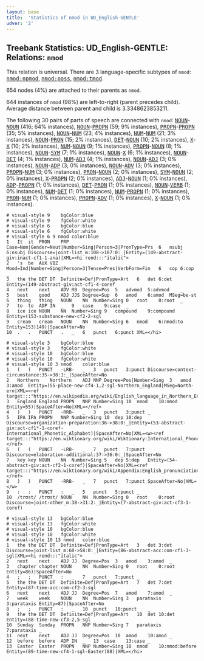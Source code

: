 ```yaml
---
layout: base
title:  'Statistics of nmod in UD_English-GENTLE'
udver: '2'
---
```


## Treebank Statistics: UD_English-GENTLE: Relations: `nmod`

This relation is universal.
There are 3 language-specific subtypes of `nmod`: <tt><a href="en_gentle-dep-nmod-npmod.html">nmod:npmod</a></tt>, <tt><a href="en_gentle-dep-nmod-poss.html">nmod:poss</a></tt>, <tt><a href="en_gentle-dep-nmod-tmod.html">nmod:tmod</a></tt>.

654 nodes (4%) are attached to their parents as `nmod`.

644 instances of `nmod` (98%) are left-to-right (parent precedes child).
Average distance between parent and child is 3.3348623853211.

The following 30 pairs of parts of speech are connected with `nmod`: <tt><a href="en_gentle-pos-NOUN.html">NOUN</a></tt>-<tt><a href="en_gentle-pos-NOUN.html">NOUN</a></tt> (416; 64% instances), <tt><a href="en_gentle-pos-NOUN.html">NOUN</a></tt>-<tt><a href="en_gentle-pos-PROPN.html">PROPN</a></tt> (59; 9% instances), <tt><a href="en_gentle-pos-PROPN.html">PROPN</a></tt>-<tt><a href="en_gentle-pos-PROPN.html">PROPN</a></tt> (35; 5% instances), <tt><a href="en_gentle-pos-NOUN.html">NOUN</a></tt>-<tt><a href="en_gentle-pos-NUM.html">NUM</a></tt> (23; 4% instances), <tt><a href="en_gentle-pos-NUM.html">NUM</a></tt>-<tt><a href="en_gentle-pos-NUM.html">NUM</a></tt> (21; 3% instances), <tt><a href="en_gentle-pos-NOUN.html">NOUN</a></tt>-<tt><a href="en_gentle-pos-PRON.html">PRON</a></tt> (15; 2% instances), <tt><a href="en_gentle-pos-DET.html">DET</a></tt>-<tt><a href="en_gentle-pos-NOUN.html">NOUN</a></tt> (10; 2% instances), <tt><a href="en_gentle-pos-X.html">X</a></tt>-<tt><a href="en_gentle-pos-X.html">X</a></tt> (10; 2% instances), <tt><a href="en_gentle-pos-NUM.html">NUM</a></tt>-<tt><a href="en_gentle-pos-NOUN.html">NOUN</a></tt> (9; 1% instances), <tt><a href="en_gentle-pos-PROPN.html">PROPN</a></tt>-<tt><a href="en_gentle-pos-NOUN.html">NOUN</a></tt> (8; 1% instances), <tt><a href="en_gentle-pos-NOUN.html">NOUN</a></tt>-<tt><a href="en_gentle-pos-SYM.html">SYM</a></tt> (7; 1% instances), <tt><a href="en_gentle-pos-NOUN.html">NOUN</a></tt>-<tt><a href="en_gentle-pos-X.html">X</a></tt> (6; 1% instances), <tt><a href="en_gentle-pos-NOUN.html">NOUN</a></tt>-<tt><a href="en_gentle-pos-DET.html">DET</a></tt> (4; 1% instances), <tt><a href="en_gentle-pos-NUM.html">NUM</a></tt>-<tt><a href="en_gentle-pos-ADJ.html">ADJ</a></tt> (4; 1% instances), <tt><a href="en_gentle-pos-NOUN.html">NOUN</a></tt>-<tt><a href="en_gentle-pos-ADJ.html">ADJ</a></tt> (3; 0% instances), <tt><a href="en_gentle-pos-NOUN.html">NOUN</a></tt>-<tt><a href="en_gentle-pos-ADP.html">ADP</a></tt> (3; 0% instances), <tt><a href="en_gentle-pos-NOUN.html">NOUN</a></tt>-<tt><a href="en_gentle-pos-ADV.html">ADV</a></tt> (3; 0% instances), <tt><a href="en_gentle-pos-PROPN.html">PROPN</a></tt>-<tt><a href="en_gentle-pos-NUM.html">NUM</a></tt> (3; 0% instances), <tt><a href="en_gentle-pos-PRON.html">PRON</a></tt>-<tt><a href="en_gentle-pos-NOUN.html">NOUN</a></tt> (2; 0% instances), <tt><a href="en_gentle-pos-SYM.html">SYM</a></tt>-<tt><a href="en_gentle-pos-NOUN.html">NOUN</a></tt> (2; 0% instances), <tt><a href="en_gentle-pos-X.html">X</a></tt>-<tt><a href="en_gentle-pos-PROPN.html">PROPN</a></tt> (2; 0% instances), <tt><a href="en_gentle-pos-ADJ.html">ADJ</a></tt>-<tt><a href="en_gentle-pos-NOUN.html">NOUN</a></tt> (1; 0% instances), <tt><a href="en_gentle-pos-ADP.html">ADP</a></tt>-<tt><a href="en_gentle-pos-PROPN.html">PROPN</a></tt> (1; 0% instances), <tt><a href="en_gentle-pos-DET.html">DET</a></tt>-<tt><a href="en_gentle-pos-PRON.html">PRON</a></tt> (1; 0% instances), <tt><a href="en_gentle-pos-NOUN.html">NOUN</a></tt>-<tt><a href="en_gentle-pos-VERB.html">VERB</a></tt> (1; 0% instances), <tt><a href="en_gentle-pos-NUM.html">NUM</a></tt>-<tt><a href="en_gentle-pos-DET.html">DET</a></tt> (1; 0% instances), <tt><a href="en_gentle-pos-NUM.html">NUM</a></tt>-<tt><a href="en_gentle-pos-PROPN.html">PROPN</a></tt> (1; 0% instances), <tt><a href="en_gentle-pos-PRON.html">PRON</a></tt>-<tt><a href="en_gentle-pos-NUM.html">NUM</a></tt> (1; 0% instances), <tt><a href="en_gentle-pos-PROPN.html">PROPN</a></tt>-<tt><a href="en_gentle-pos-ADV.html">ADV</a></tt> (1; 0% instances), <tt><a href="en_gentle-pos-X.html">X</a></tt>-<tt><a href="en_gentle-pos-NOUN.html">NOUN</a></tt> (1; 0% instances).


~~~ conllu
# visual-style 9	bgColor:blue
# visual-style 9	fgColor:white
# visual-style 6	bgColor:blue
# visual-style 6	fgColor:white
# visual-style 6 9 nmod	color:blue
1	It	it	PRON	PRP	Case=Nom|Gender=Neut|Number=Sing|Person=3|PronType=Prs	6	nsubj	6:nsubj	Discourse=joint-list_m:108->107:0:_|Entity=(149-abstract-giv:inact-cf1-1-ana)|XML=<hi rend:::"italic">
2	's	be	AUX	VBZ	Mood=Ind|Number=Sing|Person=3|Tense=Pres|VerbForm=Fin	6	cop	6:cop	_
3	the	the	DET	DT	Definite=Def|PronType=Art	6	det	6:det	Entity=(149-abstract-giv:act-cf1-4-coref
4	next	next	ADV	RB	Degree=Pos	5	advmod	5:advmod	_
5	best	good	ADJ	JJS	Degree=Sup	6	amod	6:amod	MSeg=be-st
6	thing	thing	NOUN	NN	Number=Sing	0	root	0:root	_
7	to	to	ADP	IN	_	9	case	9:case	_
8	ice	ice	NOUN	NN	Number=Sing	9	compound	9:compound	Entity=(153-substance-new-cf2-2-sgl
9	cream	cream	NOUN	NN	Number=Sing	6	nmod	6:nmod:to	Entity=153)149)|SpaceAfter=No
10	.	.	PUNCT	.	_	6	punct	6:punct	XML=</hi>

~~~


~~~ conllu
# visual-style 3	bgColor:blue
# visual-style 3	fgColor:white
# visual-style 10	bgColor:blue
# visual-style 10	fgColor:white
# visual-style 10 3 nmod	color:blue
1	(	(	PUNCT	-LRB-	_	3	punct	3:punct	Discourse=context-circumstance:35->38:1:_|SpaceAfter=No
2	Northern	Northern	ADJ	NNP	Degree=Pos|Number=Sing	3	amod	3:amod	Entity=(55-place-new-cf4-1,2-sgl-Northern_England|MSeg=North-ern|XML=<ref target:::"https://en.wikipedia.org/wiki/English_language_in_Northern_England">
3	England	England	PROPN	NNP	Number=Sing	10	nmod	10:nmod	Entity=55)|SpaceAfter=No|XML=</ref>
4	)	)	PUNCT	-RRB-	_	3	punct	3:punct	_
5	IPA	IPA	PROPN	NNP	Number=Sing	10	dep	10:dep	Discourse=organization-preparation:36->38:0:_|Entity=(53-abstract-giv:act-cf1*-1-coref-International_Phonetic_Alphabet)|SpaceAfter=No|XML=<w><ref target:::"https://en.wiktionary.org/wiki/Wiktionary:International_Phonetic_Alphabet"></ref>
6	(	(	PUNCT	-LRB-	_	7	punct	7:punct	Discourse=elaboration-additional:37->36:0:_|SpaceAfter=No
7	key	key	NOUN	NN	Number=Sing	5	dep	5:dep	Entity=(54-abstract-giv:act-cf2-1-coref)|SpaceAfter=No|XML=<ref target:::"https://en.wiktionary.org/wiki/Appendix:English_pronunciation"></ref>
8	)	)	PUNCT	-RRB-	_	7	punct	7:punct	SpaceAfter=No|XML=</w>
9	:	:	PUNCT	:	_	5	punct	5:punct	_
10	/trʊst/	/trʊst/	NOUN	NN	Number=Sing	0	root	0:root	Discourse=joint-other_m:38->31:2:_|Entity=(7-abstract-giv:act-cf3-1-coref)

~~~


~~~ conllu
# visual-style 13	bgColor:blue
# visual-style 13	fgColor:white
# visual-style 10	bgColor:blue
# visual-style 10	fgColor:white
# visual-style 10 13 nmod	color:blue
1	the	the	DET	DT	Definite=Def|PronType=Art	3	det	3:det	Discourse=joint-list_m:60->58:0:_|Entity=(86-abstract-acc:com-cf1-3-sgl|XML=<hi rend:::"italic">
2	next	next	ADJ	JJ	Degree=Pos	3	amod	3:amod	_
3	chapter	chapter	NOUN	NN	Number=Sing	0	root	0:root	Entity=86)|SpaceAfter=No
4	;	;	PUNCT	:	_	7	punct	7:punct	_
5	the	the	DET	DT	Definite=Def|PronType=Art	7	det	7:det	Entity=(87-time-acc:com-cf2-3-sgl
6	next	next	ADJ	JJ	Degree=Pos	7	amod	7:amod	_
7	week	week	NOUN	NN	Number=Sing	3	parataxis	3:parataxis	Entity=87)|SpaceAfter=No
8	;	;	PUNCT	:	_	10	punct	10:punct	_
9	the	the	DET	DT	Definite=Def|PronType=Art	10	det	10:det	Entity=(88-time-new-cf3-2,5-sgl
10	Sunday	Sunday	PROPN	NNP	Number=Sing	7	parataxis	7:parataxis	_
11	next	next	ADJ	JJ	Degree=Pos	10	amod	10:amod	_
12	before	before	ADP	IN	_	13	case	13:case	_
13	Easter	Easter	PROPN	NNP	Number=Sing	10	nmod	10:nmod:before	Entity=(89-time-new-cf4-1-sgl-Easter)88)|XML=</hi>

~~~


